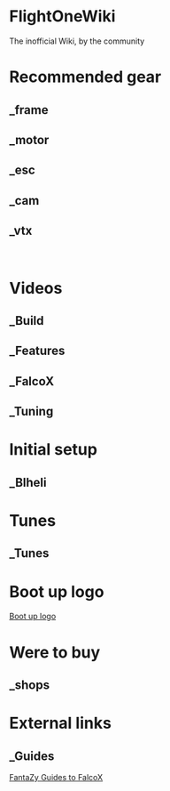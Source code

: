 # FlightOneWiki
The inofficial Wiki, by the community</br>

# Recommended gear
## 
## _frame
## _motor
## _esc
## _cam
## _vtx
</br>

# Videos
## _Build
## _Features
## _FalcoX
## _Tuning


# Initial setup
## _Blheli

# Tunes
## _Tunes

# Boot up logo
<a href='https://github.com/tedelm/FlightOneWiki/tree/main/Flightcontrollers/Lightning%20H7/Splash%20Screen'>Boot up logo</a>

# Were to buy
## _shops

# External links
## _Guides
<a href='https://fantazy.fr/falcox/'>FantaZy Guides to FalcoX</a>



